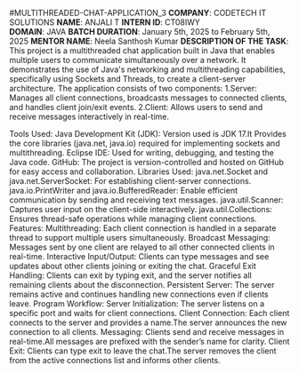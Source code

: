 #MULTITHREADED-CHAT-APPLICATION_3
**COMPANY**: CODETECH IT SOLUTIONS
**NAME**: ANJALI T
**INTERN ID**: CT08IWY       
**DOMAIN**: JAVA
**BATCH DURATION**: January 5th, 2025 to February 5th, 2025
**MENTOR NAME**: Neela Santhosh Kumar
**DESCRIPTION OF THE TASK**:  This project is a multithreaded chat application built in Java that enables multiple users to communicate simultaneously over a network. It demonstrates the use of Java's networking and multithreading capabilities, specifically using Sockets and Threads, to create a client-server architecture.
The application consists of two components:
1.Server: Manages all client connections, broadcasts messages to connected clients, and handles client join/exit events.
2.Client: Allows users to send and receive messages interactively in real-time.

Tools Used:
Java Development Kit (JDK): Version used is JDK 17.It Provides the core libraries (java.net, java.io) required for implementing sockets and multithreading.
Eclipse IDE: Used for writing, debugging, and testing the Java code.
GitHub: The project is version-controlled and hosted on GitHub for easy access and collaboration.
Libraries Used:
java.net.Socket and java.net.ServerSocket: For establishing client-server connections.
java.io.PrintWriter and java.io.BufferedReader: Enable efficient communication by sending and receiving text messages.
java.util.Scanner: Captures user input on the client-side interactively.
java.util.Collections: Ensures thread-safe operations while managing client connections.
Features:
Multithreading: Each client connection is handled in a separate thread to support multiple users simultaneously.
Broadcast Messaging: Messages sent by one client are relayed to all other connected clients in real-time.
Interactive Input/Output: Clients can type messages and see updates about other clients joining or exiting the chat.
Graceful Exit Handling: Clients can exit by typing exit, and the server notifies all remaining clients about the disconnection.
Persistent Server: The server remains active and continues handling new connections even if clients leave.
Program Workflow:
Server Initialization: The server listens on a specific port and waits for client connections.
Client Connection: Each client connects to the server and provides a name.The server announces the new connection to all clients.
Messaging: Clients send and receive messages in real-time.All messages are prefixed with the sender’s name for clarity.
Client Exit: Clients can type exit to leave the chat.The server removes the client from the active connections list and informs other clients.
